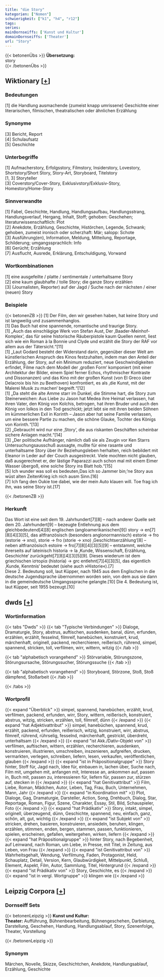 ```yaml
---
title: "die Story"
kategorien: ["Nomen"]
schwierigkeit: ["k1", "h4", "r12"]
tags:
series:
mainDornseiffs: ['Kunst und Kultur']
domainDornseiffs: ['Theater']
url: "Story"
---
```


{{< betonenÜbs >}}
**Übersetzung:**  
story  
{{< /betonenÜbs >}}

## Wiktionary [[+](https://de.wiktionary.org/wiki/Story)]

### Bedeutungen
[1] die Handlung ausmachende (zumeist knapp umrissene) Geschichte einer literarischen, filmischen, theatralischen oder ähnlichen Erzählung  

### Synonyme
[3] Bericht, Report  
[4] Schulaufsatz  
[5] Geschichte  

### Unterbegriffe
[1] Aufmacherstory, Erfolgsstory, Filmstory, Insiderstory, Lovestory, Shortstory/Short Story, Story-Art, Storyboard, Titelstory  
[1, 3] Storyteller  
[3] Coverstory/Cover-Story, Exklusivstory/Exklusiv-Story, Homestory/Home-Story  

### Sinnverwandte
[1] Fabel, Geschichte, Handlung, Handlungsaufbau, Handlungsstrang, Handlungsverlauf, Hergang, Inhalt, Stoff; gehoben: Geschehen; literaturwissenschaftlich: Plot  
[2] Anekdote, Erzählung, Geschichte, Histörchen, Legende, Schwank; gehoben, zumeist ironisch oder scherzhaft: Mär; salopp: Schote  
[3] Ausführung(en), Information, Meldung, Mitteilung, Reportage, Schilderung; umgangssprachlich: Info  
[6] Gerücht; Erzählung  
[7] Ausflucht, Ausrede, Erklärung, Entschuldigung, Vorwand  

### Wortkombinationen
[1] eine ausgefeilte / platte / sentimentale / unterhaltsame Story  
[2] eine kaum glaubhafte / tolle Story; die ganze Story erzählen  
[3] (Journalisten, Reporter) auf der Jagd / Suche nach der nächsten / einer (neuen) Story  

### Beispiele
{{< betonenZB >}}
[1] Der Film, den wir gesehen haben, hat keine Story und ist langweilig und zusammenhanglos.  
[1] Das Buch hat eine spannende, romantische und traurige Story.  
[1] „Auch das einschlägige Werk von Stefan Aust, Der ‚Baader-Meinhof-Komplex‘, das für seine historische Räuberpistole kaum Quellen nennt, liest sich wie ein Roman à la Bonnie und Clyde und erzählt die Story der RAF vor allem aus der Tätersicht.“[11]  
[1] „Laut Godard besteht der Widerstand darin, gegenüber dieser Welt am künstlerischen Anspruch des Kinos festzuhalten, indem man den Anteil der Erzählung, der Story, auf ein Minimum reduziert, neue Geschwindigkeiten erfindet, Filme nach dem Modell der ‚großen Form‘ komponiert (mit einer Architektur der Bilder, einem Spiel ferner Echos, rhythmischer Kontraste und Dissonanzen) und das Kino mit der großen Kunst (von El Greco über Delacroix bis hin zu Beethoven) konfrontiert, es als ‚die Kunst, mit der Malerei Musik zu machen‘ begreift.“[12]  
[1] „Da steht die alte Amme starr im Dunkel, die Stimme hart, die Story zum Steinerweichen: Aus Liebe zu Jason hat Medea ihre Heimat verlassen, hat ihren Vater, den König von Kolchis, betrogen, hat ihren Bruder und auch den König von Iolkos in den Tod geschickt; jetzt lebt sie mit ihren beiden Söhnen im kümmerlichen Exil in Korinth – Jason aber hat seine Familie verlassen, um eine bessere Partie zu machen, die schöne Glauke, Tochter des Königs von Korinth.“[13]  
[2] „Gebraucht wird nur eine ‚Story‘, die aus riskanten Geschäften scheinbar sichere Anlagen macht.“[14]  
[3] „Der politische Aufhänger, nämlich daß sie als Zeugin vor Ken Starrs Untersuchungsausschuß aussagte, mußte für eine rasante und unterhaltsame Story über ihr Beziehungsleben herhalten, reich bebildert mit Eleanor in Leder auf der Couch ausgestreckt. Viele mochten nicht glauben, daß ausgerechnet er, der lästige Paparazzi auch schon mal mit einem Eimer Wasser übergoß, eine solche Story ins Blatt hob.“[15]  
[5] Ich wunder was soll es bedeuten,Das ich so Jammer bin;’ne Story aus wüst alten ZeitenKrieg ich nich ausm Sinn.[16]  
[7] Ich fang den Oukie toe dabei, wie der mein Auto klauen will. Toe frag ich ihn, was seine Story ist.[17]  

{{< /betonenZB >}}
### Herkunft
Das Wort ist eine seit dem 19. Jahrhundert[7][8] – nach anderer Quelle seit dem 20. Jahrhundert[9] – bezeugte Entlehnung aus dem gleichbedeutend[4][8] englischen (angloamerikanischen[9]) story → en[7][8][4][3][5], das altfranzösisch (besonders anglonormannisch) estorie → fro (estorie → xno), storie → fro (storie → xno) ‚Geschichtserzählung‘[8] – neben altfranzösisch estoire → fro[7][8][4][3][5][9] – entstammt, welche ihrerseits auf lateinisch historia → la ‚Kunde, Wissenschaft, Erzählung, Geschichte‘ zurückgeht[7][8][4][3][5][9]. Dieses wiederum ist dem griechischen ἱστορία (historía) → grc entlehnt[7][4][3][5], das eigentlich ‚Kunde, Kenntnis‘ bedeutet (siehe auch »Historie«).[7]  
Diese 2. Bedeutung soll, laut Küpper, nach 1945 aus dem Englischen in die deutsche Jugendsprache übernommen worden sein, von dem aus sie dann in die gemeindeutsche Umgangssprache gelangte.[10] Die 4. Bedeutung ist, laut Küpper, seit 1955 bezeugt.[10]  



## dwds [[+](https://www.dwds.de/wb/Story)]

### Wortinformation
{{< tabs "Dwds" >}}
{{< tab "Typische Verbindungen" >}}
Dialoge, Dramaturgie, Story, abstrus, auftischen, ausdenken, banal, dünn, erfunden, erzählen, erzählt, fesselnd, filmreif, hanebüchen, konstruiert, krud, märchenhaft, originell, packend, recherchieren, reißerisch, rührend, simpel, spannend, stricken, toll, verfilmen, wirr, wittern, witzig
{{< /tab >}}

{{< tab "alphabetisch vorangehend" >}}
Störvariable, Störungszone, Störungsursache, Störungssucher, Störungssuche
{{< /tab >}}

{{< tab "alphabetisch vorangehend" >}}
Storyboard, Störzone, Stoß, Stoß dämpfend, Stoßarbeit
{{< /tab >}}

{{< /tabs >}}

### Wortprofil
{{< expand "Überblick" >}} simpel, spannend, hanebüchen, erzählt, krud, verfilmen, packend, erfunden, wirr, Story, wittern, reißerisch, konstruiert, abstrus, witzig, stricken, erzählen, toll, filmreif, dünn {{< /expand >}}
{{< expand "hat Adjektivattribut" >}} simpel, hanebüchen, spannend, krud, erzählt, packend, erfunden, reißerisch, witzig, konstruiert, wirr, abstrus, filmreif, rührend, rührselig, fesselnd, märchenhaft, gestrickt, überdreht, unterhaltsam {{< /expand >}}
{{< expand "ist Akk./Dativ-Objekt von" >}} verfilmen, auftischen, wittern, erzählen, recherchieren, ausdenken, konstruieren, illustrieren, umschreiben, inszenieren, aufgreifen, drucken, vermarkten, verlegen, schreiben, liefern, lesen, verkaufen, veröffentlichen, glauben {{< /expand >}}
{{< expand "ist in Präpositionalgruppe" >}} Story hinter, Stoff für, Jagd nach, Idee für, einbauen in, lachen über, Suche nach, Film mit, umgehen mit, anfangen mit, Interesse an, ankommen auf, passen in, Buch mit, passen zu, interessieren für, liefern für, passen zur, stürzen auf, stecken in {{< /expand >}}
{{< expand "hat Genitivattribut" >}} Film, Liebe, Roman, Mädchen, Autor, Leben, Tag, Frau, Buch, Unternehmen, Mann, Jahr {{< /expand >}}
{{< expand "in Koordination mit" >}} Plot, Dialoge, Gag, Dramaturgie, Darsteller, Action, Song, Drehbuch, Dialog, Star, Reportage, Roman, Figur, Szene, Charakter, Essay, Stil, Bild, Schauspieler, Foto {{< /expand >}}
{{< expand "hat Prädikativ" >}} Story, intakt, simpel, originell, überzeugend, dünn, Geschichte, spannend, neu, einfach, ganz, schön, alt, gut, wichtig {{< /expand >}}
{{< expand "ist Subjekt von" >}} stricken, drehen, basieren, konstruieren, ansiedeln, beruhen, klingen, erzählen, stimmen, enden, bergen, stammen, passen, funktionieren, spielen, erscheinen, gefallen, weitergehen, wirken, liefern {{< /expand >}}
{{< expand "hat Präpositionalgruppe" >}} hinter Story, nach Begebenheit, auf Leinwand, nach Roman, um Liebe, in Presse, mit Titel, in Zeitung, aus Leben, von Frau {{< /expand >}}
{{< expand "ist Genitivattribut von" >}} Wahrheitsgehalt, Wendung, Verfilmung, Faden, Protagonist, Held, Schauplatz, Detail, Version, Kern, Glaubwürdigkeit, Mittelpunkt, Schluß, Element, Aspekt, Film, Autor, Sammlung, Titel, Hintergrund {{< /expand >}}
{{< expand "ist Prädikativ von" >}} Story, Geschichte, es {{< /expand >}}
{{< expand "ist in vergl. Wortgruppe" >}} klingen wie {{< /expand >}}

## Leipzig Corpora [[+](https://corpora.uni-leipzig.de/en/res?word=Story&corpusId=deu_newscrawl-public_2018)]

### Dornseiff Sets
{{< betonenLeipzig >}}
**Kunst und Kultur:**  
**Theater:** Aufführung, Bühnenbearbeitung, Bühnengeschehen, Darbietung, Darstellung, Geschehen, Handlung, Handlungsablauf, Story, Szenenfolge, Theater, Vorstellung  

{{< /betonenLeipzig >}}

### Synonym
Märchen, Novelle, Skizze, Geschichtchen, Anekdote, Handlungsablauf, Erzählung, Geschichte

